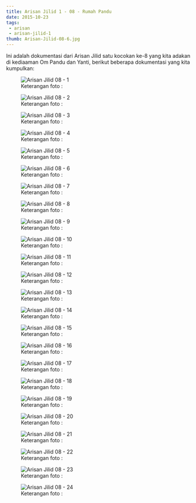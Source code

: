 ```yaml
---
title: Arisan Jilid 1 - 08 - Rumah Pandu
date: 2015-10-23
tags:
 - arisan
 - arisan-jilid-1
thumb: Arisan-Jilid-08-6.jpg
---
```


Ini adalah dokumentasi dari Arisan Jilid satu kocokan ke-8 yang kita adakan di kediaaman Om Pandu dan Yanti, berikut beberapa dokumentasi yang kita kumpulkan:

<figure>
  <img class="lazy content-img" src="/story/assets/img/placeholder.png" data-src="/story/assets/img/Arisan-Jilid-08-1.jpg" alt="Arisan Jilid 08 - 1" />
  <figcaption>Keterangan foto :</figcaption>
</figure>


<figure>
  <img class="lazy content-img" src="/story/assets/img/placeholder.png" data-src="/story/assets/img/Arisan-Jilid-08-2.jpg" alt="Arisan Jilid 08 - 2" />
  <figcaption>Keterangan foto :</figcaption>
</figure>

<figure>
  <img class="lazy content-img" src="/story/assets/img/placeholder.png" data-src="/story/assets/img/Arisan-Jilid-08-3.jpg" alt="Arisan Jilid 08 - 3" />
  <figcaption>Keterangan foto :</figcaption>
</figure>

<figure>
  <img class="lazy content-img" src="/story/assets/img/placeholder.png" data-src="/story/assets/img/Arisan-Jilid-08-4.jpg" alt="Arisan Jilid 08 - 4" />
  <figcaption>Keterangan foto :</figcaption>
</figure>

<figure>
  <img class="lazy content-img" src="/story/assets/img/placeholder.png" data-src="/story/assets/img/Arisan-Jilid-08-5.jpg" alt="Arisan Jilid 08 - 5" />
  <figcaption>Keterangan foto :</figcaption>
</figure>

<figure>
  <img class="lazy content-img" src="/story/assets/img/placeholder.png" data-src="/story/assets/img/Arisan-Jilid-08-6.jpg" alt="Arisan Jilid 08 - 6" />
  <figcaption>Keterangan foto :</figcaption>
</figure>

<figure>
  <img class="lazy content-img" src="/story/assets/img/placeholder.png" data-src="/story/assets/img/Arisan-Jilid-08-7.jpg" alt="Arisan Jilid 08 - 7" />
  <figcaption>Keterangan foto :</figcaption>
</figure>

<figure>
  <img class="lazy content-img" src="/story/assets/img/placeholder.png" data-src="/story/assets/img/Arisan-Jilid-08-8.jpg" alt="Arisan Jilid 08 - 8" />
  <figcaption>Keterangan foto :</figcaption>
</figure>

<figure>
  <img class="lazy content-img" src="/story/assets/img/placeholder.png" data-src="/story/assets/img/Arisan-Jilid-08-9.jpg" alt="Arisan Jilid 08 - 9" />
  <figcaption>Keterangan foto :</figcaption>
</figure>

<figure>
  <img class="lazy content-img" src="/story/assets/img/placeholder.png" data-src="/story/assets/img/Arisan-Jilid-08-10.jpg" alt="Arisan Jilid 08 - 10" />
  <figcaption>Keterangan foto :</figcaption>
</figure>

<figure>
  <img class="lazy content-img" src="/story/assets/img/placeholder.png" data-src="/story/assets/img/Arisan-Jilid-08-11.jpg" alt="Arisan Jilid 08 - 11" />
  <figcaption>Keterangan foto :</figcaption>
</figure>

<figure>
  <img class="lazy content-img" src="/story/assets/img/placeholder.png" data-src="/story/assets/img/Arisan-Jilid-08-12.jpg" alt="Arisan Jilid 08 - 12" />
  <figcaption>Keterangan foto :</figcaption>
</figure>

<figure>
  <img class="lazy content-img" src="/story/assets/img/placeholder.png" data-src="/story/assets/img/Arisan-Jilid-08-13.jpg" alt="Arisan Jilid 08 - 13" />
  <figcaption>Keterangan foto :</figcaption>
</figure>

<figure>
  <img class="lazy content-img" src="/story/assets/img/placeholder.png" data-src="/story/assets/img/Arisan-Jilid-08-14.jpg" alt="Arisan Jilid 08 - 14" />
  <figcaption>Keterangan foto :</figcaption>
</figure>

<figure>
  <img class="lazy content-img" src="/story/assets/img/placeholder.png" data-src="/story/assets/img/Arisan-Jilid-08-15.jpg" alt="Arisan Jilid 08 - 15" />
  <figcaption>Keterangan foto :</figcaption>
</figure>

<figure>
  <img class="lazy content-img" src="/story/assets/img/placeholder.png" data-src="/story/assets/img/Arisan-Jilid-08-16.jpg" alt="Arisan Jilid 08 - 16" />
  <figcaption>Keterangan foto :</figcaption>
</figure>

<figure>
  <img class="lazy content-img" src="/story/assets/img/placeholder.png" data-src="/story/assets/img/Arisan-Jilid-08-17.jpg" alt="Arisan Jilid 08 - 17" />
  <figcaption>Keterangan foto :</figcaption>
</figure>

<figure>
  <img class="lazy content-img" src="/story/assets/img/placeholder.png" data-src="/story/assets/img/Arisan-Jilid-08-18.jpg" alt="Arisan Jilid 08 - 18" />
  <figcaption>Keterangan foto :</figcaption>
</figure>

<figure>
  <img class="lazy content-img" src="/story/assets/img/placeholder.png" data-src="/story/assets/img/Arisan-Jilid-08-19.jpg" alt="Arisan Jilid 08 - 19" />
  <figcaption>Keterangan foto :</figcaption>
</figure>

<figure>
  <img class="lazy content-img" src="/story/assets/img/placeholder.png" data-src="/story/assets/img/Arisan-Jilid-08-20.jpg" alt="Arisan Jilid 08 - 20" />
  <figcaption>Keterangan foto :</figcaption>
</figure>

<figure>
  <img class="lazy content-img" src="/story/assets/img/placeholder.png" data-src="/story/assets/img/Arisan-Jilid-08-21.jpg" alt="Arisan Jilid 08 - 21" />
  <figcaption>Keterangan foto :</figcaption>
</figure>

<figure>
  <img class="lazy content-img" src="/story/assets/img/placeholder.png" data-src="/story/assets/img/Arisan-Jilid-08-22.jpg" alt="Arisan Jilid 08 - 22" />
  <figcaption>Keterangan foto :</figcaption>
</figure>

<figure>
  <img class="lazy content-img" src="/story/assets/img/placeholder.png" data-src="/story/assets/img/Arisan-Jilid-08-23.jpg" alt="Arisan Jilid 08 - 23" />
  <figcaption>Keterangan foto :</figcaption>
</figure>

<figure>
  <img class="lazy content-img" src="/story/assets/img/placeholder.png" data-src="/story/assets/img/Arisan-Jilid-08-24.jpg" alt="Arisan Jilid 08 - 24" />
  <figcaption>Keterangan foto :</figcaption>
</figure>
